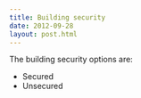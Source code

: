 ```yaml
---
title: Building security
date: 2012-09-28
layout: post.html
---
```


The building security options are:
- Secured
- Unsecured
